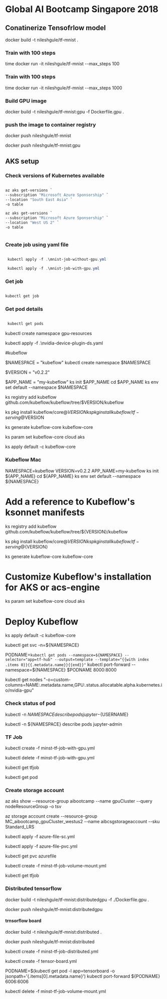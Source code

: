 # Global AI Bootcamp Singapore 2018

## Conatinerize Tensofrlow model

docker build -t nileshgule/tf-mnist .

### Train with 100 steps
time docker run -it nileshgule/tf-mnist --max_steps 100

### Train with 100 steps
time docker run -it nileshgule/tf-mnist --max_steps 1000

### Build GPU image

docker build -t nileshgule/tf-mnist:gpu -f Dockerfile.gpu .

### push the image to container registry

docker push nileshgule/tf-mnist

docker push nileshgule/tf-mnist:gpu


## AKS setup

### Check versions of Kubernetes available

```bash

az aks get-versions `
--subscription "Microsoft Azure Sponsorship" `
--location "South East Asia" `
-o table

az aks get-versions `
--subscription "Microsoft Azure Sponsorship" `
--location "West US 2" `
-o table



```

### Create job using yaml file

```powershell

 kubectl apply -f .\mnist-job-without-gpu.yml

 kubectl apply -f .\mnist-job-with-gpu.yml

 ```

### Get job

```powershell

kubectl get job

 ```

### Get pod details

```powershell

 kubectl get pods

 ```

 kubectl create namespace gpu-resources

kubectl apply -f .\nvidia-device-plugin-ds.yaml

#kubeflow

 $NAMESPACE = "kubeflow"
 kubectl create namespace $NAMESPACE

 $VERSION = "v0.2.2"

$APP_NAME = "my-kubeflow"
ks init $APP_NAME
cd $APP_NAME
ks env set default --namespace $NAMESPACE

ks registry add kubeflow github.com/kubeflow/kubeflow/tree/$VERSION/kubeflow

ks pkg install kubeflow/core@$VERSION
ks pkg install kubeflow/tf-serving@$VERSION

ks generate kubeflow-core kubeflow-core

ks param set kubeflow-core cloud aks

ks apply default -c kubeflow-core

### Kubeflow Mac

NAMESPACE=kubeflow
VERSION=v0.2.2
APP_NAME=my-kubeflow
ks init ${APP_NAME}
cd ${APP_NAME}
ks env set default --namespace ${NAMESPACE}

# Add a reference to Kubeflow's ksonnet manifests
ks registry add kubeflow github.com/kubeflow/kubeflow/tree/${VERSION}/kubeflow

ks pkg install kubeflow/core@${VERSION}
ks pkg install kubeflow/tf-serving@${VERSION}

ks generate kubeflow-core kubeflow-core

# Customize Kubeflow's installation for AKS or acs-engine
ks param set kubeflow-core cloud aks

# Deploy Kubeflow
ks apply default -c kubeflow-core

kubectl get svc -n=${NAMESPACE}

PODNAME=`kubectl get pods --namespace=${NAMESPACE} --selector="app=tf-hub" --output=template --template="{{with index .items 0}}{{.metadata.name}}{{end}}"`
kubectl port-forward --namespace=${NAMESPACE} $PODNAME 8000:8000

kubectl get nodes "-o=custom-columns=NAME:.metadata.name,GPU:.status.allocatable.alpha\.kubernetes\.io\/nvidia-gpu"

### Check status of pod
kubectl -n ${NAMESPACE} describe pods jupyter-${USERNAME}

kubectl -n ${NAMESPACE} describe pods jupyter-admin

### TF Job

kubectl create -f minst-tf-job-with-gpu.yml

kubectl delete -f minst-tf-job-with-gpu.yml

kubectl get tfjob

kubectl get pod

### Create storage account

az aks show --resource-group aibootcamp --name gpuCluster --query nodeResourceGroup -o tsv

az storage account create --resource-group MC_aibootcamp_gpuCluster_westus2 --name aibcsgstorageaccount --sku Standard_LRS

kubectl apply -f azure-file-sc.yml

kubectl apply -f azure-file-pvc.yml

kubectl get pvc azurefile

kubectl create -f minst-tf-job-volume-mount.yml

kubectl get tfjob

### Distributed tensorflow

docker build -t nileshgule/tf-mnist:distributedgpu -f ./Dockerfile.gpu .

docker push nileshgule/tf-mnist:distributedgpu

#### trnsorflow board
docker build -t nileshgule/tf-mnist:distributed .

docker push nileshgule/tf-mnist:distributed

kubectl create -f minst-tf-job-distributed.yml

kubectl create -f tensor-board.yml

PODNAME=$(kubectl get pod -l app=tensorboard -o jsonpath='{.items[0].metadata.name}')
kubectl port-forward ${PODNAME} 6006:6006

kubectl delete -f minst-tf-job-volume-mount.yml